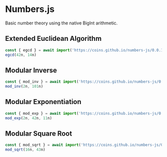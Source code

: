 # Numbers.js

Basic number theory using the native BigInt arithmetic.

## Extended Euclidean Algorithm
```javascript
const { egcd } = await import('https://coins.github.io/numbers-js/0.0.1/numbers.js');
egcd(42n, 14n)
```

## Modular Inverse
```javascript
const { mod_inv } = await import('https://coins.github.io/numbers-js/0.0.1/numbers.js');
mod_inv(2n, 101n)
```

## Modular Exponentiation
```javascript
const { mod_exp } = await import('https://coins.github.io/numbers-js/0.0.1/numbers.js');
mod_exp(2n, 42n, 11n)
```

## Modular Square Root
```javascript
const { mod_sqrt } = await import('https://coins.github.io/numbers-js/0.0.1/numbers.js');
mod_sqrt(16n, 43n)
```
